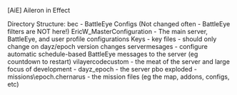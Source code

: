 [AiE] Aileron in Effect

Directory Structure:
bec - BattleEye Configs (Not changed often - BattleEye filters are NOT here!)
EricW_MasterConfiguration - The main server, BattleEye, and user profile configurations
Keys - key files - should only change on dayz/epoch version changes
servermesages - configure automatic schedule-based BattleEye messages to the server (eg countdown to restart)
vilayercodecustom - the meat of the server and large focus of development
	- dayz_epoch - the server pbo exploded
	- missions\epoch.chernarus - the mission files (eg the map, addons, configs, etc)